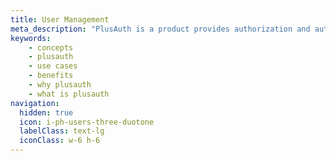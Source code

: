 ```yaml
---
title: User Management
meta_description: "PlusAuth is a product provides authorization and authentication solution in a secure way."
keywords:
    - concepts
    - plusauth
    - use cases
    - benefits
    - why plusauth
    - what is plusauth
navigation:
  hidden: true
  icon: i-ph-users-three-duotone
  labelClass: text-lg
  iconClass: w-6 h-6
---
```

